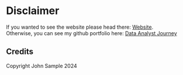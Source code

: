 # Disclaimer

If you wanted to see the website please head there: [Website](https://rigunw.github.io/).  
Otherwise, you can see my github portfolio here: [Data Analyst Journey](https://github.com/RiGunw/data-analyst-journey)

## Credits

Copyright John Sample 2024